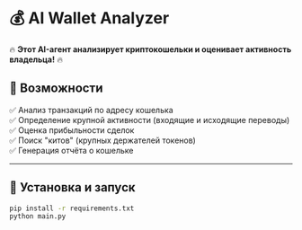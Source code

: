# 💰 AI Wallet Analyzer  

🔥 **Этот AI-агент анализирует криптокошельки и оценивает активность владельца!** 🔥  

## 📌 Возможности  
✅ Анализ транзакций по адресу кошелька  
✅ Определение крупной активности (входящие и исходящие переводы)  
✅ Оценка прибыльности сделок  
✅ Поиск "китов" (крупных держателей токенов)  
✅ Генерация отчёта о кошельке  

---

## 🚀 Установка и запуск  
```bash
pip install -r requirements.txt
python main.py
